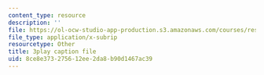 ```yaml
---
content_type: resource
description: ''
file: https://ol-ocw-studio-app-production.s3.amazonaws.com/courses/res-6-006-video-demonstrations-in-lasers-and-optics-spring-2008/8ce8e373275612ee2da8b90d1467ac39_RRi4dv9KgCg.srt
file_type: application/x-subrip
resourcetype: Other
title: 3play caption file
uid: 8ce8e373-2756-12ee-2da8-b90d1467ac39
---
```

